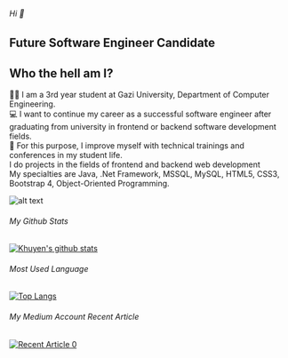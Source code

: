 ###### Hi  👋

## Future Software Engineer Candidate

## Who the hell am I?

:woman_student: I am a 3rd year student at Gazi University, Department of Computer Engineering.
<br>
:computer: I want to continue my career as a successful software engineer after graduating from university in frontend or backend software development fields.
<br>
:book: For this purpose, I improve myself with technical trainings and conferences in my student life.
<br>
I do projects in the fields of frontend and backend web development
<br>
My specialties are Java, .Net Framework, MSSQL, MySQL, HTML5, CSS3, Bootstrap 4, Object-Oriented Programming.

![alt text](http://https://miro.medium.com/max/600/0*c_tQcDYJ4HfL3Vtb/to/img.png)


###### My Github Stats

[![Khuyen's github stats](https://github-readme-stats.vercel.app/api?username=iremsamur&count_private=true&show_icons=true&theme=radical&hide_rank=false)](https://github.com/iremsamur/github-readme-stats)

###### Most Used Language

[![Top Langs](https://github-readme-stats.vercel.app/api/top-langs/?username=iremsamur)](https://github.com/iremsamur/github-readme-stats)

###### My Medium Account Recent Article

<a target="_blank" href="https://github-readme-medium-recent-article.vercel.app/medium/@iremsamur129/0"><img src="https://github-readme-medium-recent-article.vercel.app/medium/@iremsamur129/0" alt="Recent Article 0">

